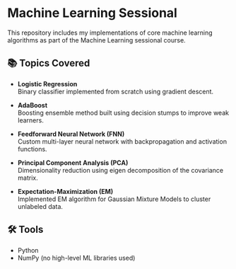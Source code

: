 # Machine Learning Sessional

This repository includes my implementations of core machine learning algorithms as part of the Machine Learning sessional course.

## 📚 Topics Covered

- **Logistic Regression**  
  Binary classifier implemented from scratch using gradient descent.

- **AdaBoost**  
  Boosting ensemble method built using decision stumps to improve weak learners.

- **Feedforward Neural Network (FNN)**  
  Custom multi-layer neural network with backpropagation and activation functions.

- **Principal Component Analysis (PCA)**  
  Dimensionality reduction using eigen decomposition of the covariance matrix.

- **Expectation-Maximization (EM)**  
  Implemented EM algorithm for Gaussian Mixture Models to cluster unlabeled data.

## 🛠️ Tools

- Python  
- NumPy (no high-level ML libraries used)

